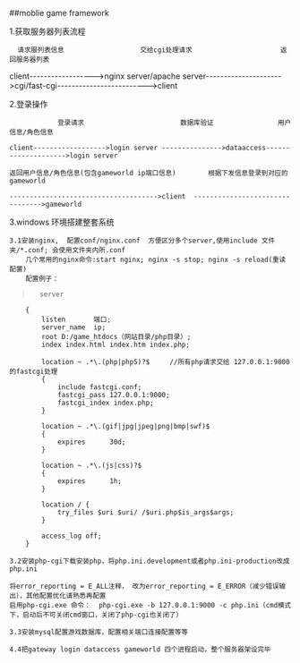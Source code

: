 ##moblie game framework

1.获取服务器列表流程  

      请求服列表信息					交给cgi处理请求                      返回服务器列表  
		 
  client------------------>nginx server/apache server--------------------->cgi/fast-cgi------------------------->client  
  
2.登录操作  

                登录请求                        数据库验证                用户信息/角色信息    
		  
	client------------------>login server --------------->dataaccess-------------------->login server   
	
	返回用户信息/角色信息(包含gameworld ip端口信息)        根据下发信息登录到对应的gameworld   
	
	------------------------------------->client  -------------------------------->gameworld  
	
3.windows 环境搭建整套系统  

	3.1安装nginx,  配置conf/nginx.conf  方便区分多个server,使用include 文件夹/*.conf; 会使用文件夹内所.conf  
		几个常用的nginx命令:start nginx; nginx -s stop; nginx -s reload(重读配置)  
		配置例子：
>		server
		{
			listen       端口;
			server_name  ip;
			root D:/game_htdocs（网站目录/php目录）;
			index index.html index.htm index.php;  
			
			location ~ .*\.(php|php5)?$		//所有php请求交给 127.0.0.1:9000 的fastcgi处理  
			{
				include fastcgi.conf;
				fastcgi_pass 127.0.0.1:9000;
				fastcgi_index index.php;
			}
		
			location ~ .*\.(gif|jpg|jpeg|png|bmp|swf)$
			{
				expires      30d;
			}
		
			location ~ .*\.(js|css)?$
			{
				expires      1h;
			}
	
			location / {
				try_files $uri $uri/ /$uri.php$is_args$args;
			}
		
			access_log off;
		}

	3.2安装php-cgi下载安装php，将php.ini.development或者php.ini-production改成php.ini  
	
	将error_reporting = E_ALL注释， 改为error_reporting = E_ERROR（减少错误输出），其他配置优化请熟悉再配置
	启用php-cgi.exe 命令：  php-cgi.exe -b 127.0.0.1:9000 -c php.ini（cmd模式下，启动后不可关闭cmd窗口，关闭了php-cgi也关闭了）  
	
	3.3安装mysql配置游戏数据库，配置相关端口连接配置等等  
	
	4.4把gateway login dataccess gameworld 四个进程启动，整个服务器架设完毕
	

